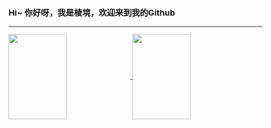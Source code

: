 ### Hi~ 你好呀，我是棱境，欢迎来到我的Github
---
<!--
**superlovelace/superlovelace** is a ✨ _special_ ✨ repository because its `README.md` (this file) appears on your GitHub profile.

Here are some ideas to get you started:

- 🔭 I’m currently working on ...
- 🌱 I’m currently learning ...
- 👯 I’m looking to collaborate on ...
- 🤔 I’m looking for help with ...
- 💬 Ask me about ...
- 📫 How to reach me: ...
- 😄 Pronouns: ...
- ⚡ Fun fact: ...
-->
<a href="https://github.com/superlovelace?tab=repositories">
    <img align="center" height="170" width="48%" src="https://github-readme-stats-sigma-five.vercel.app/api?username=superlovelace&show_icons=true&layout=compact&title_color=5FABEE&icon_color=5FABEE&text_color=D6E7FF&bg_color=030314&border_color=D6E7FF"/>
</a>
<a href="https://github.com/superlovelace">
    <img align="center" height="170" width="48%" position="float" src="https://github-readme-stats-sigma-five.vercel.app/api/top-langs/?username=superlovelace&layout=compact&title_color=5FABEE&icon_color=5FABEE&text_color=D6E7FF&bg_color=030314&border_color=D6E7FF"/>
</a>
